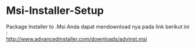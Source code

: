Msi-Installer-Setup
===================

Package Installer to .Msi
Anda dapat mendownload nya pada link berikut ini : <br/>
<a href="http://www.advancedinstaller.com/downloads/advinst.msi">http://www.advancedinstaller.com/downloads/advinst.msi</a>
